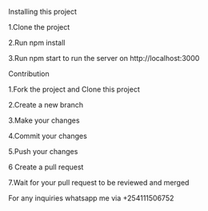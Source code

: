 Installing this project

1.Clone the project

2.Run npm install

3.Run npm start to run the server on http://localhost:3000


Contribution

1.Fork the project and Clone this project 

2.Create a new branch

3.Make your changes

4.Commit your changes

5.Push your changes

6 Create a pull request

7.Wait for your pull request to be reviewed and merged

For any inquiries whatsapp me via +254111506752
